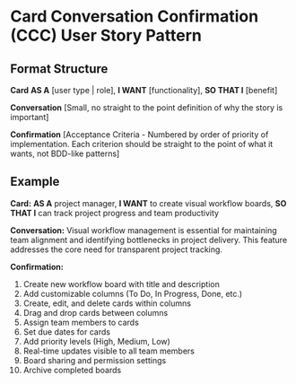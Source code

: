 # Card Conversation Confirmation (CCC) User Story Pattern

## Format Structure

**Card**
**AS A** [user type | role],
**I WANT** [functionality],
**SO THAT I** [benefit]

**Conversation**
[Small, no straight to the point definition of why the story is important]

**Confirmation**
[Acceptance Criteria - Numbered by order of priority of implementation. Each criterion should be straight to the point of what it wants, not BDD-like patterns]

## Example

**Card:**
**AS A** project manager,
**I WANT** to create visual workflow boards,
**SO THAT I** can track project progress and team productivity

**Conversation:**
Visual workflow management is essential for maintaining team alignment and identifying bottlenecks in project delivery. This feature addresses the core need for transparent project tracking.

**Confirmation:**

1. Create new workflow board with title and description
2. Add customizable columns (To Do, In Progress, Done, etc.)
3. Create, edit, and delete cards within columns
4. Drag and drop cards between columns
5. Assign team members to cards
6. Set due dates for cards
7. Add priority levels (High, Medium, Low)
8. Real-time updates visible to all team members
9. Board sharing and permission settings
10. Archive completed boards
